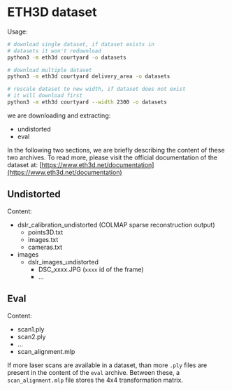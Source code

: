 # ETH3D dataset

Usage:

```sh
# download single dataset, if dataset exists in
# datasets it won't redownload
python3 -m eth3d courtyard -o datasets 

# download multiple dataset
python3 -m eth3d courtyard delivery_area -o datasets

# rescale dataset to new width, if dataset does not exist
# it will download first
python3 -m eth3d courtyard --width 2300 -o datasets
```


we are downloading and extracting:
- undistorted
- eval

In the following two sections, we are briefly describing the content of these two archives. To read more, please visit the official documentation of the dataset at: [https://www.eth3d.net/documentation](https://www.eth3d.net/documentation)

## Undistorted

Content:
- dslr_calibration_undistorted (COLMAP sparse reconstruction output)
    - points3D.txt
    - images.txt
    - cameras.txt
- images
    - dslr_images_undistorted
        - DSC_xxxx.JPG (`xxxx` id of the frame)
        - ...

## Eval

Content:
- scan1.ply
- scan2.ply
- ...
- scan_alignment.mlp

If more laser scans are available in a dataset, than more `.ply` files are present in the content of the `eval` archive. Between these, a `scan_alignment.mlp` file stores the 4x4 transformation matrix.

